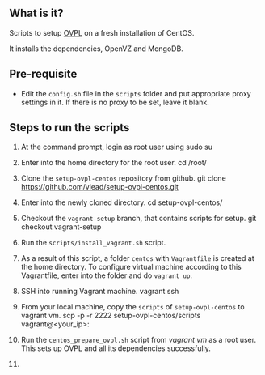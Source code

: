 What is it?
-----------

Scripts to setup [OVPL](https://github.com/vlead/ovpl)
on a fresh installation of CentOS.

It installs the dependencies, OpenVZ and MongoDB.


Pre-requisite
-------------

- Edit the ```config.sh``` file in the ```scripts``` folder and put appropriate
  proxy settings in it. If there is no proxy to be set, leave it blank.


Steps to run the scripts
-------

1. At the command prompt, login as root user using
        sudo su

2. Enter into the home directory for the root user.
       cd /root/

3. Clone the ```setup-ovpl-centos``` repository from github.
       git clone https://github.com/vlead/setup-ovpl-centos.git 

4. Enter into the newly cloned directory.
       cd setup-ovpl-centos/

5. Checkout the  ```vagrant-setup``` branch, that contains scripts for setup.
       git checkout vagrant-setup

6. Run the ```scripts/install_vagrant.sh``` script. 

7. As a result of this script, a folder ```centos``` with ```Vagrantfile``` is created at the home directory. 
   To configure virtual machine according to this Vagrantfile,  enter into the folder and do ```vagrant up```.

8. SSH into running Vagrant machine.
       vagrant ssh

9. From your local machine, copy the ```scripts``` of ```setup-ovpl-centos``` to vagrant vm.
       scp -p -r 2222 setup-ovpl-centos/scripts vagrant@<your_ip>:

10. Run the ```centos_prepare_ovpl.sh``` script from *vagrant vm* as a root user. This sets up OVPL and all its     dependencies successfully.

11.  


